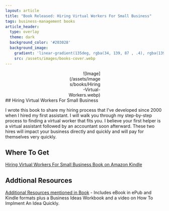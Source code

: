 ```yaml
---
layout: article
title: "Book Released: Hiring Virtual Workers For Small Business"
tags: business-management books
article_header:
  type: overlay
  theme: dark
  background_color: '#203028'
  background_image:
    gradient: 'linear-gradient(135deg, rgba(34, 139, 87 , .4), rgba(139, 34, 139, .4))'
    src: /assets/images/books-cover.webp
---
```

<div style="width:20%; margin:0 auto;" align="right" markdown="1">
![Image](/assets/images/books/Hiring-Virtual-Workers.webp)
</div>
## Hiring Virtual Workers For Small Business

I wrote this book to share my hiring process that I’ve developed since 2000 when I hired my first assistant. I will walk you through my step-by-step process to finding a virtual worker that fits you. I believe your first helper is a virtual assistant followed by an accountant soon afterward. These two hires will impact your business directly and quickly and will pay for themselves very quickly.
<!--more-->
## Where To Get

[Hiring Virtual Workers For Small Business Book on Amazon Kindle](https://amzn.to/2FvAxx9)

## Addtional Resources
[Additional Resources mentioned in Book](https://clsherrod.gumroad.com/l/virtualworkers) - Includes eBook in ePub and Kindle formats plus a Business Ideas Workbook and a video on How To Implment An Idea Quickly.
